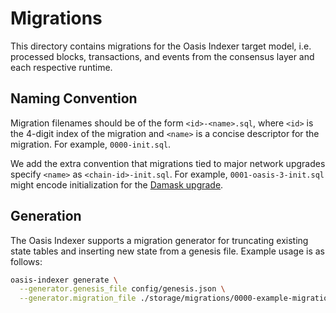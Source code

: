 # Migrations

This directory contains migrations for the Oasis Indexer target model,
i.e. processed blocks, transactions, and events from the consensus layer and
each respective runtime.

## Naming Convention

Migration filenames should be of the form `<id>-<name>.sql`, where `<id>` is the 4-digit index of the migration and `<name>` is a concise descriptor for the migration. For example, `0000-init.sql`.

We add the extra convention that migrations tied to major network upgrades specify `<name>` as `<chain-id>-init.sql`.
For example, `0001-oasis-3-init.sql` might encode initialization for the [Damask upgrade](https://github.com/oasisprotocol/mainnet-artifacts/releases/tag/2022-04-11).

## Generation

The Oasis Indexer supports a migration generator for truncating existing state tables and inserting new state from a genesis file. Example usage is as follows:

```sh
oasis-indexer generate \
  --generator.genesis_file config/genesis.json \
  --generator.migration_file ./storage/migrations/0000-example-migration.sql
```
